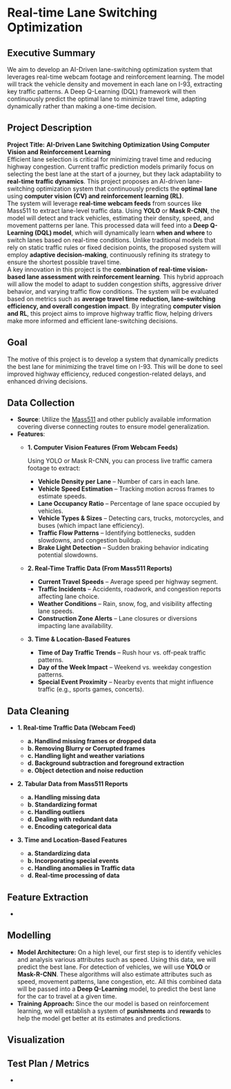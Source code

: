 # Real-time Lane Switching Optimization

## Executive Summary
We aim to develop an AI-Driven lane-switching optimization system that leverages real-time webcam footage and reinforcement learning. The model will track the vehicle density and movement in each lane on I-93, extracting key traffic patterns. A Deep Q-Learning (DQL) framework will then continuously predict the optimal lane to minimize travel time, adapting dynamically rather than making a one-time decision. 

## Project Description
**Project Title:** **AI-Driven Lane Switching Optimization Using Computer Vision and Reinforcement Learning**  
Efficient lane selection is critical for minimizing travel time and reducing highway congestion. Current traffic prediction models primarily focus on selecting the best lane at the start of a journey, but they lack adaptability to **real-time traffic dynamics**. This project proposes an AI-driven lane-switching optimization system that continuously predicts the **optimal lane** using **computer vision (CV) and reinforcement learning (RL)**.  
The system will leverage **real-time webcam feeds** from sources like Mass511 to extract lane-level traffic data. Using **YOLO** or **Mask R-CNN**, the model will detect and track vehicles, estimating their density, speed, and movement patterns per lane. This processed data will feed into a **Deep Q-Learning (DQL) model**, which will dynamically learn **when and where** to switch lanes based on real-time conditions. Unlike traditional models that rely on static traffic rules or fixed decision points, the proposed system will employ **adaptive decision-making**, continuously refining its strategy to ensure the shortest possible travel time.  
A key innovation in this project is the **combination of real-time vision-based lane assessment with reinforcement learning**. This hybrid approach will allow the model to adapt to sudden congestion shifts, aggressive driver behavior, and varying traffic flow conditions. The system will be evaluated based on metrics such as **average travel time reduction, lane-switching efficiency, and overall congestion impact**. By integrating **computer vision and RL**, this project aims to improve highway traffic flow, helping drivers make more informed and efficient lane-switching decisions.

## Goal 
The motive of this project is to develop a system that dynamically predicts the best lane for minimizing the travel time on I-93. This will be done to seel improved highway efficiency, reduced congestion-related delays, and enhanced driving decisions. 

## Data Collection
- **Source**: Utilize the [Mass511](https://mass511.com/) and other publicly available imformation covering diverse connecting routes to ensure model generalization.
- **Features**:
  -  **1. Computer Vision Features (From Webcam Feeds)**

     Using YOLO or Mask R-CNN, you can process live traffic camera footage to extract:

      - **Vehicle Density per Lane** – Number of cars in each lane.
      - **Vehicle Speed Estimation** – Tracking motion across frames to estimate speeds.
      - **Lane Occupancy Ratio** – Percentage of lane space occupied by vehicles.
      - **Vehicle Types & Sizes** – Detecting cars, trucks, motorcycles, and buses (which impact lane efficiency).
      - **Traffic Flow Patterns** – Identifying bottlenecks, sudden slowdowns, and                   congestion buildup.
      - **Brake Light Detection** – Sudden braking behavior indicating potential slowdowns.
  - **2. Real-Time Traffic Data (From Mass511 Reports)**
 
      - **Current Travel Speeds** – Average speed per highway segment.
      - **Traffic Incidents** – Accidents, roadwork, and congestion reports affecting lane             choice.
      - **Weather Conditions** – Rain, snow, fog, and visibility affecting lane speeds.
      - **Construction Zone Alerts** – Lane closures or diversions impacting lane                    availability.
  - **3. Time & Location-Based Features**
      - **Time of Day Traffic Trends** – Rush hour vs. off-peak traffic patterns.
      - **Day of the Week Impact** – Weekend vs. weekday congestion patterns.
      - **Special Event Proximity** – Nearby events that might influence traffic (e.g.,              sports games, concerts).
## Data Cleaning
- **1. Real-time Traffic Data (Webcam Feed)**
    - **a. Handlind missing frames or dropped data**
    - **b. Removing Blurry or Corrupted frames**
    - **c. Handling light and weather variations**
    - **d. Background subtraction and foreground extraction**
    - **e. Object detection and noise reduction**

- **2. Tabular Data from Mass511 Reports**
    - **a. Handling missing data**
    - **b. Standardizing format**
    - **c. Handling outliers**
    - **d. Dealing with redundant data**
    - **e. Encoding categorical data**

- **3. Time and Location-Based Features**
    - **a. Standardizing data**
    - **b. Incorporating special events**
    - **c. Handling anomalies in Traffic data**
    - **d. Real-time processing of data**

## Feature Extraction
- 


## Modelling
- **Model Architecture:** On a high level, our first step is to identify vehicles and analysis various attributes such as speed. Using this data, we will predict the best lane. For detection of vehicles, we will use **YOLO** or **Mask-R-CNN**. These algorithms will also estimate attributes such as speed, movement patterns, lane congestion, etc. All this combined data will be passed into a **Deep Q-Learning** model, to predict the best lane for the car to travel at a given time.
- **Training Approach:** Since the our model is based on reinforcement learning, we will establish a system of **punishments** and **rewards** to help the model get better at its estimates and predictions.


## Visualization


## Test Plan / Metrics
- 
